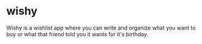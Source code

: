 # wishy
Wishy is a wishlist app where you can write and organize what you want to buy or what that friend told you it wants for it's birthday.
